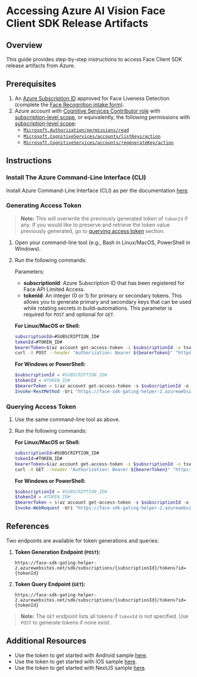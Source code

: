 # Accessing Azure AI Vision Face Client SDK Release Artifacts

## Overview
This guide provides step-by-step instructions to access Face Client SDK release artifacts from Azure.

## Prerequisites
1. An [Azure Subscription ID](https://learn.microsoft.com/azure/azure-portal/get-subscription-tenant-id) approved for Face Liveness Detection (complete the [Face Recognition intake form](https://aka.ms/facerecognition)).
2. Azure account with [Cognitive Services Contributor role](https://learn.microsoft.com/azure/role-based-access-control/role-assignments-list-portal) with [subscription-level scope](https://learn.microsoft.com/en-us/azure/role-based-access-control/scope-overview#:~:text=subscription), or equivalently, the following permissions with [subscription-level scope](https://learn.microsoft.com/en-us/azure/role-based-access-control/scope-overview#:~:text=subscription):
   - [`Microsoft.Authorization/permissions/read`](https://learn.microsoft.com/en-us/azure/role-based-access-control/permissions/management-and-governance#:~:text=Microsoft.Authorization/permissions/read)
   - [`Microsoft.CognitiveServices/accounts/listKeys/action`](https://learn.microsoft.com/en-us/azure/role-based-access-control/permissions/management-and-governance#:~:text=Microsoft.CognitiveServices/accounts/listKeys/action)
   - [`Microsoft.CognitiveServices/accounts/regenerateKey/action`](https://learn.microsoft.com/en-us/azure/role-based-access-control/permissions/management-and-governance#:~:text=Microsoft.CognitiveServices/accounts/regenerateKey/action)

## Instructions

### Install The Azure Command-Line Interface (CLI)
Install Azure Command-Line Interface (CLI) as per the documentation [here](https://learn.microsoft.com/cli/azure/).

### Generating Access Token

> **Note:** This will overwrite the previously generated token of `tokenId` if any. If you would like to preserve and retrieve the token value previously generated, go to [querying access token](#querying-access-token) section.

1. Open your command-line tool (e.g., Bash in Linux/MacOS, PowerShell in Windows).
1. Run the following commands:

   Parameters:
   - **subscriptionId**: Azure Subscription ID that has been registered for Face API Limited Access.
   - **tokenId**: An integer (0 or 1) for primary or secondary tokens. This allows you to generate primary and secondary keys that can be used while rotating secrets in build-automations. This parameter is required for `POST` and optional for `GET`.

   **For Linux/MacOS or Shell:**
   ```bash
   subscriptionId=#SUBSCRIPTION_ID#
   tokenId=#TOKEN_ID#
   bearerToken=$(az account get-access-token -s $subscriptionId -o tsv | cut -f1)
   curl -X POST --header "Authorization: Bearer ${bearerToken}" "https://face-sdk-gating-helper-2.azurewebsites.net/sdk/subscriptions/${subscriptionId}/tokens?id=${tokenId}"
   ```

   **For Windows or PowerShell:**
   ```powershell
   $subscriptionId = #SUBSCRIPTION_ID#
   $tokenId = #TOKEN_ID#
   $bearerToken = $(az account get-access-token -s $subscriptionId -o tsv).split()[0];
   Invoke-RestMethod -Uri "https://face-sdk-gating-helper-2.azurewebsites.net/sdk/subscriptions/${subscriptionId}/tokens?id=${tokenId}" -Method POST -Headers @{"Authorization"="Bearer ${bearerToken}"} | format-list
   ```

### Querying Access Token
1. Use the same command-line tool as above.
1. Run the following commands:
   
   **For Linux/MacOS or Shell:**
   ```bash
   subscriptionId=#SUBSCRIPTION_ID#
   tokenId=#TOKEN_ID#
   bearerToken=$(az account get-access-token -s $subscriptionId -o tsv | cut -f1)
   curl -X GET --header "Authorization: Bearer ${bearerToken}" "https://face-sdk-gating-helper-2.azurewebsites.net/sdk/subscriptions/${subscriptionId}/tokens?id=${tokenId}"
   ```

   **For Windows or PowerShell:**
   ```powershell
   $subscriptionId = #SUBSCRIPTION_ID#
   $tokenId = #TOKEN_ID#
   $bearerToken = $(az account get-access-token -s $subscriptionId -o tsv).split()[0];
   Invoke-WebRequest -Uri "https://face-sdk-gating-helper-2.azurewebsites.net/sdk/subscriptions/${subscriptionId}/tokens?id=${tokenId}" -Method GET -Headers @{"Authorization"="Bearer ${bearerToken}"} | Format-List
   ```

## References
Two endpoints are available for token generations and queries:
   
1. **Token Generation Endpoint (`POST`):**
   
   ```
   https://face-sdk-gating-helper-2.azurewebsites.net/sdk/subscriptions/{subscriptionId}/tokens?id={tokenId}
   ```
   
1. **Token Query Endpoint (`GET`):**

   ```
   https://face-sdk-gating-helper-2.azurewebsites.net/sdk/subscriptions/{subscriptionId}/tokens?id={tokenId}
   ```
   
> **Note:** The `GET` endpoint lists all tokens if `tokenId` is not specified. Use `POST` to generate tokens if none exist.
   
## Additional Resources
- Use the token to get started with Android sample [here](samples/kotlin/face/FaceAnalyzerSample/README.md).
- Use the token to get started with iOS sample [here](samples/swift/face/FaceAnalyzerSample/README.md).
- Use the token to get started with NextJS sample [here](samples/nextjs/README.md).
